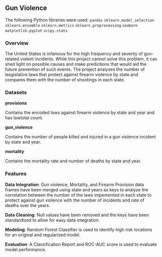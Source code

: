 ## Gun Violence

The following Python libraries were used:
`pandas`
`sklearn.model_selection`
`sklearn.ensemble`
`sklearn.metrics`
`sklearn.preprocessing`
`seaborn`
`matplotlib.pyplot`
`scipy.stats`
### Overview
The United States is infamous for the high frequency and severity of gun-related violent incidents. While this project cannot solve this problem, it can shed light on possible causes and make predictions that would aid the future prevention of such events. The project analyzes the number of lesgislative laws that protect against firearm violence by state and compares them with the number of shootings in each state. 

### Datasets
**provisions**

Contains the encoded laws against firearm violence by state and year and has lawtotal count.

**gun_violence**

Contains the number of people killed and injured in a gun violence incident by state and year.

**mortality**

Contains the mortality rate and number of deaths by state and year.

### Features
**Data Integration**: Gun violence, Mortality, and Firearm Provision data frames have been merged using state and years as keys to analyze the correlation between the number of the laws impemented in each state to protect against gun violence with the number of incidents and rate of deaths over the years. 

**Data Cleaning**: Null values have been removed and the keys have been standardized to allow for easy data integration.

**Modeling**: Random Forest Classifier is used to identify high risk locations for an original and regularized model.

**Evaluation**: A Classification Report and ROC-AUC score is used to evaluate model performance.
